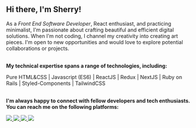 ## Hi there, I'm Sherry!
As a _Front End Software Developer_, React enthusiast, and practicing minimalist, I'm passionate about crafting beautiful and efficient digital solutions. When I'm not coding, I channel my creativity into creating art pieces. I'm open to new opportunities and would love to explore potential collaborations or projects.
<br></br>

__My technical expertise spans a range of technologies, including:__

Pure HTML&CSS | Javascript (ES6) | ReactJS | Redux | NextJS | Ruby on Rails | Styled-Components | TailwindCSS
<br></br>

__I'm always happy to connect with fellow developers and tech enthusiasts. You can reach me on the following platforms:__

<p>
<a href="https://www.linkedin.com/in/shyusu4" target="blank"><img src="https://img.shields.io/badge/LinkedIn-0077B5?style=for-the-badge&logo=linkedin&logoColor=white">
<a href="https://github.com/shyusu4" target="blank"><img src="https://img.shields.io/badge/GitHub-100000?style=for-the-badge&logo=github&logoColor=white">
<a href="https://twitter.com/shyusu4" target="blank"><img src="https://img.shields.io/badge/Twitter-1DA1F2?style=for-the-badge&logo=twitter&logoColor=white">
<a href="mailto: shyusupova4@gmail.com" target="blank"><img src="https://img.shields.io/badge/Gmail-D14836?style=for-the-badge&logo=gmail&logoColor=white">
</p>
